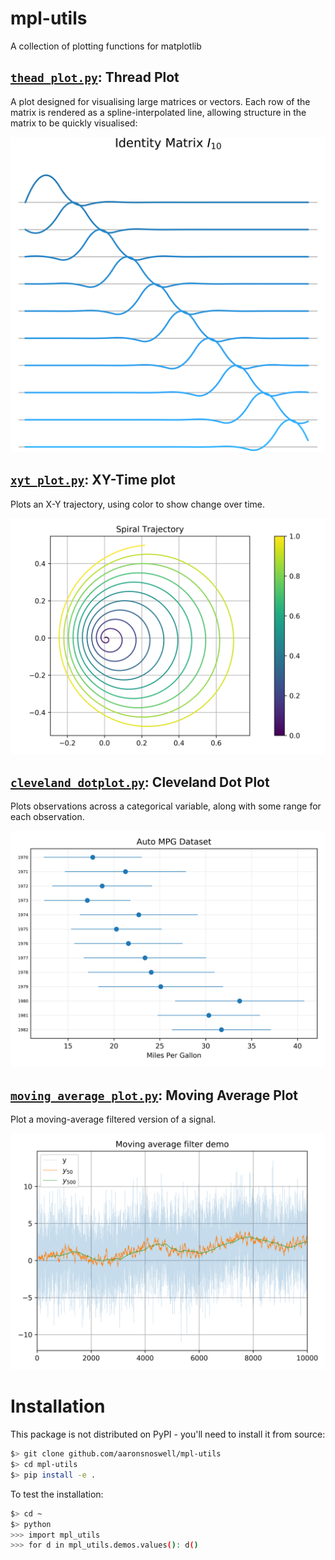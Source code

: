 # mpl-utils

A collection of plotting functions for matplotlib

## [`thead_plot.py`](mpl_utils/thread_plot.py): Thread Plot

A plot designed for visualising large matrices or vectors.
Each row of the matrix is rendered as a spline-interpolated line, allowing 
structure in the matrix to be quickly visualised:

<p align="center" >
    <img title="Thread plot example" src="figures/thread_plot.png" width="600pt" />
</p>

## [`xyt_plot.py`](mpl_utils/xyt_plot.py): XY-Time plot

Plots an X-Y trajectory, using color to show change over time.

<p align="center" >
    <img title="XYT plot example" src="figures/xyt_plot.png" width="600pt" />
</p>

## [`cleveland_dotplot.py`](mpl_utils/cleveland_dotplot.py): Cleveland Dot Plot

Plots observations across a categorical variable, along with some range for 
each observation.

<p align="center" >
    <img title="Cleveland dotplot example" src="figures/cleveland_dotplot.png" width="600pt" />
</p>

## [`moving_average_plot.py`](mpl_utils/moving_average_plot.py): Moving Average Plot

Plot a moving-average filtered version of a signal.

<p align="center" >
    <img title="Moving average plot example" src="figures/moving_average_plot.png" width="600pt" />
</p>

# Installation

This package is not distributed on PyPI - you'll need to install it from source:

```bash
$> git clone github.com/aaronsnoswell/mpl-utils
$> cd mpl-utils
$> pip install -e .
```

To test the installation:

```bash
$> cd ~
$> python
>>> import mpl_utils
>>> for d in mpl_utils.demos.values(): d()
```
